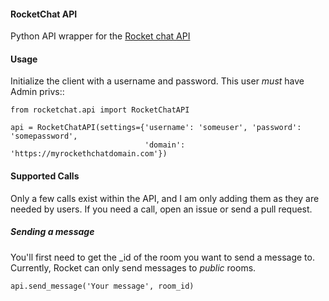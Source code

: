 #### RocketChat API

Python API wrapper for the [Rocket chat API](https://rocket.chat/docs/developer-guides/rest-api/)

#### Usage

Initialize the client with a username and password.  This user *must* have Admin privs::

    from rocketchat.api import RocketChatAPI
    
    api = RocketChatAPI(settings={'username': 'someuser', 'password': 'somepassword',
                                  'domain': 'https://myrockethchatdomain.com'})
                                                          

#### Supported Calls

Only a few calls exist within the API, and I am only adding them as they are needed by 
users.  If you need a call, open an issue or send a pull request.

##### Sending a message

You'll first need to get the _id of the room you want to send a message to.  Currently, Rocket
can only send messages to *public* rooms.

    api.send_message('Your message', room_id)

